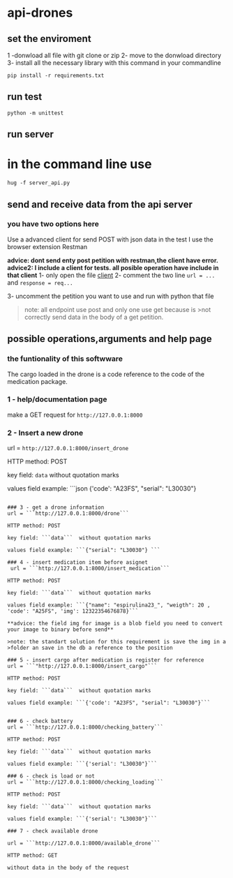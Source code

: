 # api-drones

## set the enviroment
1 -donwload all file with git clone or zip
2- move to the donwload directory
3- install all the necessary library with this command in your commandline
```batch
pip install -r requirements.txt
```

## run test
```batch
python -m unittest
```

## run server
# in the command line use
```batch
hug -f server_api.py
```

## send and receive data from the api server
### you have two options here

Use a advanced client for send POST with json data
in the test I use the browser extension Restman

**advice: dont send enty post petition with restman,the client have error.**
**advice2: I include a client for tests. all posible operation have include in that client**
1- only open the file [client](https://github.com/N3koSempai/api-drones/blob/main/client.py)
2- comment the two line ```url = ...``` and ```response = req...```

3- uncomment the petition you want to use and run with python that file


>note: all endpoint use post and only one use get because is >not correctly send data in the body of a get petition.

## possible operations,arguments and help page

### the funtionality of this softwware
The cargo loaded in the drone is a code reference to the code of the medication package. 

### 1 - help/documentation page
make a GET request for ```http://127.0.0.1:8000```

### 2 - Insert a new drone
url = ```http://127.0.0.1:8000/insert_drone```

HTTP method: POST

key field: ```data```  without quotation marks

values field example: ```json
{'code': "A23FS", "serial": "L30030"} 
```

### 3 - get a drone information
url = ```http://127.0.0.1:8000/drone```

HTTP method: POST

key field: ```data```  without quotation marks

values field example: ```{"serial": "L30030"} ```

### 4 - insert medication item before asignet
 url = ```http://127.0.0.1:8000/insert_medication```

HTTP method: POST

key field: ```data```  without quotation marks

values field example: ```{"name": "espirulina23_", "weigth": 20 , 'code': "A25FS", 'img': 12322354676878}```

**advice: the field img for image is a blob field you need to convert your image to binary before send**

>note: the standart solution for this requirement is save the img in a >folder an save in the db a reference to the position

### 5 - insert cargo after medication is register for reference
url = ```"http://127.0.0.1:8000/insert_cargo"```

HTTP method: POST

key field: ```data```  without quotation marks

values field example: ```{'code': "A23FS", "serial": "L30030"}```


### 6 - check battery
url = ```http://127.0.0.1:8000/checking_battery```

HTTP method: POST

key field: ```data```  without quotation marks

values field example: ```{'serial': "L30030"}```

### 6 - check is load or not
url = ```http://127.0.0.1:8000/checking_loading```

HTTP method: POST

key field: ```data```  without quotation marks

values field example: ```{'serial': "L30030"}```

### 7 - check available drone

url = ```http://127.0.0.1:8000/available_drone```

HTTP method: GET

without data in the body of the request